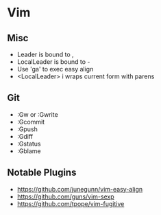 # Vim
## Misc
  * Leader is bound to ,
  * LocalLeader is bound to -
  * Use 'ga' to exec easy align
  * \<LocalLeader\> i wraps current form with parens

## Git
  * :Gw or :Gwrite
  * :Gcommit
  * :Gpush
  * :Gdiff
  * :Gstatus
  * :Gblame

## Notable Plugins

* https://github.com/junegunn/vim-easy-align
* https://github.com/guns/vim-sexp
* https://github.com/tpope/vim-fugitive


